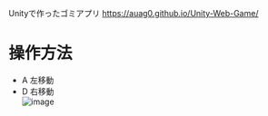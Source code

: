 Unityで作ったゴミアプリ
https://auag0.github.io/Unity-Web-Game/  
# 操作方法
- A 左移動  
- D 右移動  
![image](https://user-images.githubusercontent.com/109975436/199556482-a708705c-7298-4059-96bf-b4919ca00faa.png)
